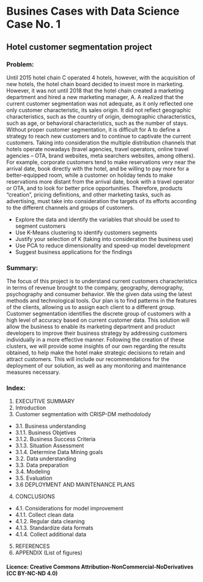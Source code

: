 # Busines Cases with Data Science Case No. 1
## Hotel customer segmentation project

### Problem:
Until 2015 hotel chain C operated 4 hotels, however, with the acquisition of new hotels, the hotel chain board decided to invest more in marketing. However, it was not until 2018 that the hotel chain created a marketing department and hired a new marketing manager, A. A realized that the current customer segmentation was not adequate, as it only reflected one only customer characteristic, its sales origin. It did not reflect geographic characteristics, such as the country of origin, demographic characteristics, such as age, or behavioral characteristics, such as the number of stays. Without proper customer segmentation, it is difficult for A to define a strategy to reach new customers and to continue to captivate the current customers. Taking into consideration the multiple distribution channels that hotels operate nowadays (travel agencies, travel operators, online travel agencies – OTA, brand websites, meta searchers websites, among others). For example, corporate customers tend to make reservations very near the arrival date, book directly with the hotel, and be willing to pay more for a better-equipped room, while a customer on holiday tends to make reservations more distant from the arrival date, book with a travel operator or OTA, and to look for better price opportunities. Therefore, products “creation”, pricing definitions, and other marketing tasks, such as advertising, must take into consideration the targets of its efforts according to the different channels and groups of customers.

+    Explore the data and identify the variables that should be used to segment customers
+    Use K-Means clustering to identify customers segments
+    Justify your selection of K (taking into consideration the business use)
+    Use PCA to reduce dimensionality and speed-up model development
+    Suggest business applications for the findings

### Summary:

The focus of this project is to understand current customers characteristics in terms of revenue brought to the company, geography, demography, psychography and consumer behavior. We the given data using the latest methods and technological tools. Our plan is to find patterns in the features of the clients, allowing us to assign each client to a different group. Customer segmentation identifies the discrete group of customers with a high level of accuracy based on current customer data. This solution will allow the business to enable its marketing department and product developers to improve their business strategy by addressing customers individually in a more effective
manner.
Following the creation of these clusters, we will provide some insights of our own regarding the results obtained, to help make the hotel make strategic decisions to retain and attract customers. This will include our recommendations for the deployment of our solution, as well as any monitoring and maintenance measures necessary.

### Index:

1. EXECUTIVE SUMMARY
2. Introduction
3. Customer segmentation with CRISP-DM methodolody
*  3.1. Business understanding
*    3.1.1. Business Objetives 
*    3.1.2. Business Success Criteria 
*    3.1.3. Situation Assessment 
*    3.1.4. Determine Data Mining goals 
*  3.2. Data understanding 
*  3.3. Data preparation 
*  3.4. Modeling
*  3.5. Evaluation 
*  3.6 DEPLOYMENT AND MAINTENANCE PLANS 
4. CONCLUSIONS 
*  4.1. Considerations for model improvement 
*    4.1.1. Collect clean data
*    4.1.2. Regular data cleaning
*    4.1.3. Standardize data formats
*    4.1.4. Collect additional data
5. REFERENCES
6. APPENDIX (List of figures) 

#### Licence: Creative Commons Attribution-NonCommercial-NoDerivatives (CC BY-NC-ND 4.0)

